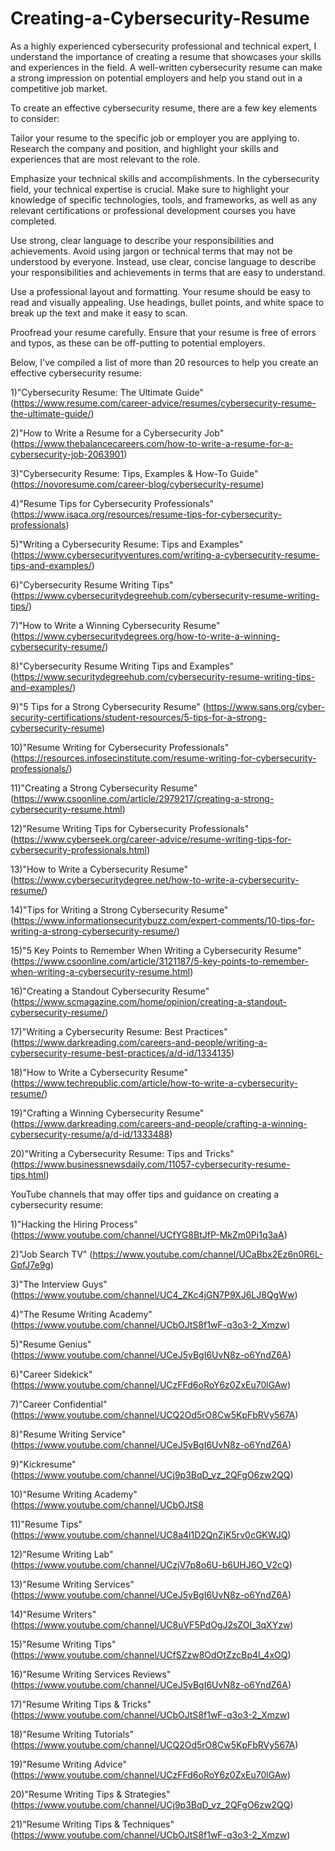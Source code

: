 # Creating-a-Cybersecurity-Resume
As a highly experienced cybersecurity professional and technical expert, I understand the importance of creating a resume that showcases your skills and experiences in the field. A well-written cybersecurity resume can make a strong impression on potential employers and help you stand out in a competitive job market.

To create an effective cybersecurity resume, there are a few key elements to consider:

Tailor your resume to the specific job or employer you are applying to. Research the company and position, and highlight your skills and experiences that are most relevant to the role.

Emphasize your technical skills and accomplishments. In the cybersecurity field, your technical expertise is crucial. Make sure to highlight your knowledge of specific technologies, tools, and frameworks, as well as any relevant certifications or professional development courses you have completed.

Use strong, clear language to describe your responsibilities and achievements. Avoid using jargon or technical terms that may not be understood by everyone. Instead, use clear, concise language to describe your responsibilities and achievements in terms that are easy to understand.

Use a professional layout and formatting. Your resume should be easy to read and visually appealing. Use headings, bullet points, and white space to break up the text and make it easy to scan.

Proofread your resume carefully. Ensure that your resume is free of errors and typos, as these can be off-putting to potential employers.

Below, I've compiled a list of more than 20 resources to help you create an effective cybersecurity resume:

1)"Cybersecurity Resume: The Ultimate Guide" (https://www.resume.com/career-advice/resumes/cybersecurity-resume-the-ultimate-guide/)

2)"How to Write a Resume for a Cybersecurity Job" (https://www.thebalancecareers.com/how-to-write-a-resume-for-a-cybersecurity-job-2063901)

3)"Cybersecurity Resume: Tips, Examples & How-To Guide" (https://novoresume.com/career-blog/cybersecurity-resume)

4)"Resume Tips for Cybersecurity Professionals" (https://www.isaca.org/resources/resume-tips-for-cybersecurity-professionals)

5)"Writing a Cybersecurity Resume: Tips and Examples" (https://www.cybersecurityventures.com/writing-a-cybersecurity-resume-tips-and-examples/)

6)"Cybersecurity Resume Writing Tips" (https://www.cybersecuritydegreehub.com/cybersecurity-resume-writing-tips/)

7)"How to Write a Winning Cybersecurity Resume" (https://www.cybersecuritydegrees.org/how-to-write-a-winning-cybersecurity-resume/)

8)"Cybersecurity Resume Writing Tips and Examples" (https://www.securitydegreehub.com/cybersecurity-resume-writing-tips-and-examples/)

9)"5 Tips for a Strong Cybersecurity Resume" (https://www.sans.org/cyber-security-certifications/student-resources/5-tips-for-a-strong-cybersecurity-resume)

10)"Resume Writing for Cybersecurity Professionals" (https://resources.infosecinstitute.com/resume-writing-for-cybersecurity-professionals/)

11)"Creating a Strong Cybersecurity Resume" (https://www.csoonline.com/article/2979217/creating-a-strong-cybersecurity-resume.html)

12)"Resume Writing Tips for Cybersecurity Professionals" (https://www.cyberseek.org/career-advice/resume-writing-tips-for-cybersecurity-professionals.html)

13)"How to Write a Cybersecurity Resume" (https://www.cybersecuritydegree.net/how-to-write-a-cybersecurity-resume/)

14)"Tips for Writing a Strong Cybersecurity Resume" (https://www.informationsecuritybuzz.com/expert-comments/10-tips-for-writing-a-strong-cybersecurity-resume/)

15)"5 Key Points to Remember When Writing a Cybersecurity Resume" (https://www.csoonline.com/article/3121187/5-key-points-to-remember-when-writing-a-cybersecurity-resume.html)

16)"Creating a Standout Cybersecurity Resume" (https://www.scmagazine.com/home/opinion/creating-a-standout-cybersecurity-resume/)

17)"Writing a Cybersecurity Resume: Best Practices" (https://www.darkreading.com/careers-and-people/writing-a-cybersecurity-resume-best-practices/a/d-id/1334135)

18)"How to Write a Cybersecurity Resume" (https://www.techrepublic.com/article/how-to-write-a-cybersecurity-resume/)

19)"Crafting a Winning Cybersecurity Resume" (https://www.darkreading.com/careers-and-people/crafting-a-winning-cybersecurity-resume/a/d-id/1333488)

20)"Writing a Cybersecurity Resume: Tips and Tricks" (https://www.businessnewsdaily.com/11057-cybersecurity-resume-tips.html)

 YouTube channels that may offer tips and guidance on creating a cybersecurity resume:

1)"Hacking the Hiring Process" (https://www.youtube.com/channel/UCfYG8BtJfP-MkZm0Pi1q3aA)

2)"Job Search TV" (https://www.youtube.com/channel/UCaBbx2Ez6n0R6L-GpfJ7e9g)

3)"The Interview Guys" (https://www.youtube.com/channel/UC4_ZKc4jGN7P9XJ6LJ8QgWw)

4)"The Resume Writing Academy" (https://www.youtube.com/channel/UCbOJtS8f1wF-q3o3-2_Xmzw)

5)"Resume Genius" (https://www.youtube.com/channel/UCeJ5yBgI6UvN8z-o6YndZ6A)

6)"Career Sidekick" (https://www.youtube.com/channel/UCzFFd6oRoY6z0ZxEu70lGAw)

7)"Career Confidential" (https://www.youtube.com/channel/UCQ2Od5rO8Cw5KpFbRVy567A)

8)"Resume Writing Service" (https://www.youtube.com/channel/UCeJ5yBgI6UvN8z-o6YndZ6A)

9)"Kickresume" (https://www.youtube.com/channel/UCj9p3BqD_vz_2QFgO6zw2QQ)

10)"Resume Writing Academy" (https://www.youtube.com/channel/UCbOJtS8

11)"Resume Tips" (https://www.youtube.com/channel/UC8a4l1D2QnZjK5rv0cGKWJQ)

12)"Resume Writing Lab" (https://www.youtube.com/channel/UCzjV7p8o6U-b6UHJ6O_V2cQ)

13)"Resume Writing Services" (https://www.youtube.com/channel/UCeJ5yBgI6UvN8z-o6YndZ6A)

14)"Resume Writers" (https://www.youtube.com/channel/UC8uVF5PdOgJ2sZOI_3qXYzw)

15)"Resume Writing Tips" (https://www.youtube.com/channel/UCfSZzw8OdOtZzcBp4I_4xOQ)

16)"Resume Writing Services Reviews" (https://www.youtube.com/channel/UCeJ5yBgI6UvN8z-o6YndZ6A)

17)"Resume Writing Tips & Tricks" (https://www.youtube.com/channel/UCbOJtS8f1wF-q3o3-2_Xmzw)

18)"Resume Writing Tutorials" (https://www.youtube.com/channel/UCQ2Od5rO8Cw5KpFbRVy567A)

19)"Resume Writing Advice" (https://www.youtube.com/channel/UCzFFd6oRoY6z0ZxEu70lGAw)

20)"Resume Writing Tips & Strategies" (https://www.youtube.com/channel/UCj9p3BqD_vz_2QFgO6zw2QQ)

21)"Resume Writing Tips & Techniques" (https://www.youtube.com/channel/UCbOJtS8f1wF-q3o3-2_Xmzw)
